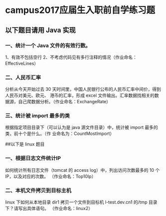 # campus2017应届生入职前自学练习题

## 以下题目请用 Java 实现

### 一、统计一个 Java 文件的有效行数。
1、有效不包括空行
2、不考虑代码见有多行注释的情况（作业命名：EffectiveLines）

### 二、人民币汇率
分析从今天开始过去 30 天时间里，中国人民银行公布的人民币汇率中间价，得到人民币对美元、欧元、
港币的汇率，形成 excel 文件输出。汇率数据找相关的数据源，自己爬数据分析。（作业命名：ExchangeRate）

### 三、统计被 import 最多的类
根据指定项目目录下（可以认为是 java 源文件目录）中，统计被 import 最多的类，前十个是什么。（作
业命名为：CountMostImport）

##以下是 linux 题目

### 一、根据日志文件统计IP
如何统计所有日志文件（tomcat 的 access log）中，列出访问次数最多的 10 个 IP，以及对应的次数。
（作业命名：Top10Ip）

### 二、本机文件拷贝到目标主机
linux 下如何从本地目录 dir1 拷贝一个文件到目标机 l-test.dev.cn1 的/tmp 目录下？请写出具体语句。
（作业命名：linux2）
